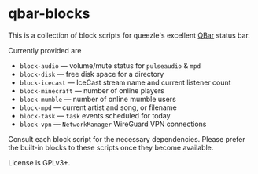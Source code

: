 # qbar-blocks

This is a collection of block scripts for queezle's
excellent [QBar](https://git.c3pb.de/jens/qbar) status bar.

Currently provided are
  * `block-audio` — volume/mute status for `pulseaudio` & `mpd`
  * `block-disk`  — free disk space for a directory
  * `block-icecast` — IceCast stream name and current listener count
  * `block-minecraft` — number of online players
  * `block-mumble` — number of online mumble users
  * `block-mpd` — current artist and song, or filename
  * `block-task` — `task` events scheduled for today
  * `block-vpn` — `NetworkManager` WireGuard VPN connections
  
Consult each block script for the necessary dependencies.
Please prefer the built-in blocks to these scripts once
they become available.

License is GPLv3+.
